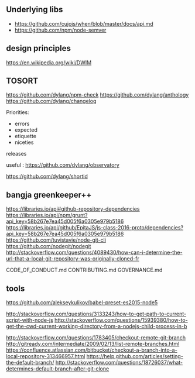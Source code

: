 


## Underlying libs
* https://github.com/cujojs/when/blob/master/docs/api.md
* https://github.com/npm/node-semver


## design principles
https://en.wikipedia.org/wiki/DWIM



## TOSORT

https://github.com/dylang/npm-check
https://github.com/dylang/anthology
https://github.com/dylang/changelog

Priorities:

- errors
- expected
- etiquette
- niceties



releases



useful :
https://github.com/dylang/observatory


https://github.com/dylang/shortid


## bangja greenkeeper++
https://libraries.io/api#github-repository-dependencies
https://libraries.io/api/npm/grunt?api_key=58b267e7ea45d005f6a0305e979b5186
https://libraries.io/api/github/EpitaJS/js-class-2016-proto/dependencies?api_key=58b267e7ea45d005f6a0305e979b5186
https://github.com/tuvistavie/node-git-cli
https://github.com/nodegit/nodegit
http://stackoverflow.com/questions/4089430/how-can-i-determine-the-url-that-a-local-git-repository-was-originally-cloned-fr

CODE_OF_CONDUCT.md
CONTRIBUTING.md
GOVERNANCE.md

## tools
https://github.com/alekseykulikov/babel-preset-es2015-node5

http://stackoverflow.com/questions/3133243/how-to-get-path-to-current-script-with-node-js
http://stackoverflow.com/questions/15939380/how-to-get-the-cwd-current-working-directory-from-a-nodejs-child-process-in-b



http://stackoverflow.com/questions/1783405/checkout-remote-git-branch
http://gitready.com/intermediate/2009/02/13/list-remote-branches.html
https://confluence.atlassian.com/bitbucket/checkout-a-branch-into-a-local-repository-313466957.html
https://help.github.com/articles/setting-the-default-branch/
http://stackoverflow.com/questions/18726037/what-determines-default-branch-after-git-clone
